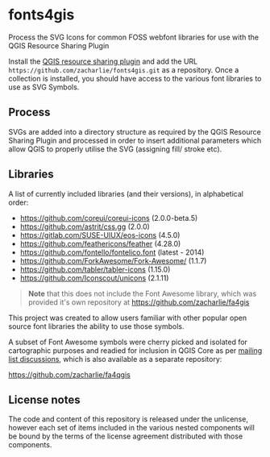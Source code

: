 # fonts4gis

Process the SVG Icons for common FOSS webfont libraries for use with the QGIS Resource Sharing Plugin

Install the [QGIS resource sharing plugin](https://qgis-contribution.github.io/QGIS-ResourceSharing/) and add the URL ```https://github.com/zacharlie/fonts4gis.git``` as a repository. Once a collection is installed, you should have access to the various font libraries to use as SVG Symbols.

## Process

SVGs are added into a directory structure as required by the QGIS Resource Sharing Plugin and processed in order to insert additional parameters which allow QGIS to properly utilise the SVG (assigning fill/ stroke etc).

## Libraries

A list of currently included libraries (and their versions), in alphabetical order:

* https://github.com/coreui/coreui-icons (2.0.0-beta.5)
* https://github.com/astrit/css.gg (2.0.0)
* https://gitlab.com/SUSE-UIUX/eos-icons (4.5.0)
* https://github.com/feathericons/feather (4.28.0)
* https://github.com/fontello/fontelico.font (latest - 2014)
* https://github.com/ForkAwesome/Fork-Awesome/ (1.1.7)
* https://github.com/tabler/tabler-icons (1.15.0)
* https://github.com/Iconscout/unicons (2.1.11)

> **Note** that this does not include the Font Awesome library, which was provided it's own repository at https://github.com/zacharlie/fa4gis

This project was created to allow users familiar with other popular open source font libraries the ability to use those symbols.

A subset of Font Awesome symbols were cherry picked and isolated for cartographic purposes and readied for inclusion in QGIS Core as per [mailing list discussions](http://osgeo-org.1560.x6.nabble.com/Font-Awesome-symbols-in-QGIS-td5442745.html), which is also available as a separate repository:

https://github.com/zacharlie/fa4qgis

## License notes

The code and content of this repository is released under the unlicense, however each set of items included in the various nested components will be bound by the terms of the license agreement distributed with those components.
